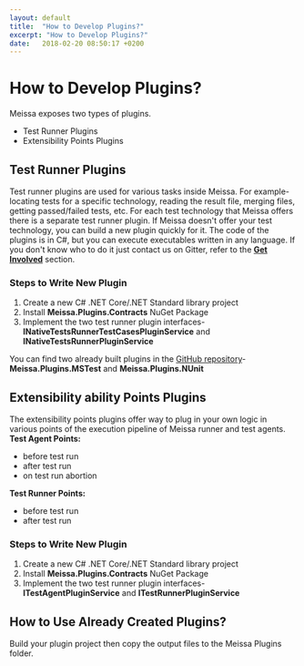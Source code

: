 ```yaml
---
layout: default
title:  "How to Develop Plugins?"
excerpt: "How to Develop Plugins?"
date:   2018-02-20 08:50:17 +0200
---
```

# How to Develop Plugins? #
Meissa exposes two types of plugins.

- Test Runner Plugins
- Extensibility Points Plugins

## Test Runner Plugins ##
Test runner plugins are used for various tasks inside Meissa. For example- locating tests for a specific technology, reading the result file, merging files, getting passed/failed tests, etc. 
For each test technology that Meissa offers there is a separate test runner plugin.
If Meissa doesn't offer your test technology, you can build a new plugin quickly for it. The code of the plugins is in C#, but you can execute executables written in any language. If you don't know who to do it just contact us on Gitter, refer to the [**Get Involved**](get-involved.md) section.

### Steps to Write New Plugin ###
1. Create a new C# .NET Core/.NET Standard library project
2. Install **Meissa.Plugins.Contracts** NuGet Package
3. Implement the two test runner plugin interfaces- **INativeTestsRunnerTestCasesPluginService** and **INativeTestsRunnerPluginService**

You can find two already built plugins in the [GitHub repository](https://github.com/angelovstanton/Meissa)- **Meissa.Plugins.MSTest** and **Meissa.Plugins.NUnit**

## Extensibility  ability Points Plugins ##
The extensibility points plugins offer way to plug in your own logic in various points of the execution pipeline of Meissa runner and test agents.
**Test Agent Points:**
- before test run
- after test run
- on test run abortion

**Test Runner Points:**
- before test run
- after test run

### Steps to Write New Plugin ###
1. Create a new C# .NET Core/.NET Standard library project
2. Install **Meissa.Plugins.Contracts** NuGet Package
3. Implement the two test runner plugin interfaces- **ITestAgentPluginService** and **ITestRunnerPluginService**
## How to Use Already Created Plugins? ##

Build your plugin project then copy the output files to the Meissa Plugins folder.